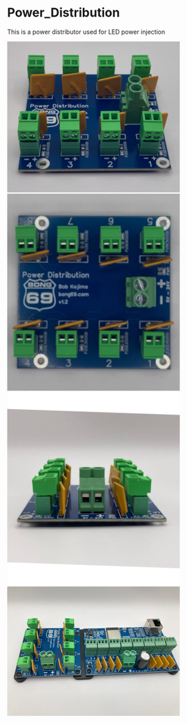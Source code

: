 # Power_Distribution
This is a power distributor used for LED power injection

<img src="./img/powerDistribution1.png" width="400">

<img src="./img/powerDistribution2.png" width="400">

<img src="./img/powerDistribution3.png" width="400">

<img src="./img/powerDistribution4.png" width="400">
